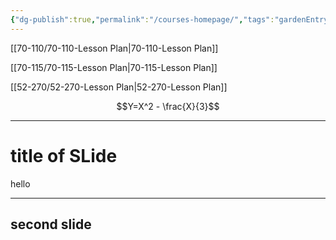 ```yaml
---
{"dg-publish":true,"permalink":"/courses-homepage/","tags":"gardenEntry","dgHomeLink":true,"dgPassFrontmatter":false,"dgShowBacklinks":false,"dgShowLocalGraph":false,"dgShowInlineTitle":false}
---
```



[[70-110/70-110-Lesson Plan|70-110-Lesson Plan]]

[[70-115/70-115-Lesson Plan|70-115-Lesson Plan]]

[[52-270/52-270-Lesson Plan|52-270-Lesson Plan]]

$$Y=X^2 - \frac{X}{3}$$

---
# title of SLide

hello


---
## second slide
